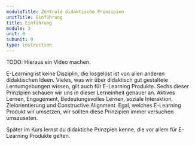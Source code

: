 ```yaml
---
moduleTitle: Zentrale didaktische Prinzipien
unitTitle: Einführung
title: Einführung
module: 3
unit: 0
subunit: 0
type: instruction
---
```


TODO: Hieraus ein Video machen. 

E-Learning ist keine Disziplin, die losgelöst ist von allen anderen didaktischen Ideen. Vieles, was wir über didaktisch gut gestaltete Lernumgebungen wissen, gilt auch für E-Learning Produkte. Sechs dieser Prinzipien schauen wir uns in dieser Lerneinheit genauer an. Aktives Lernen, Engagement, Bedeutungsvolles Lernen, soziale Interaktion, Zielorientierung und Constructive Alignment. Egal, welches E-Learning Produkt wir umsetzen, wir sollten diese Prinzipien immer versuchen umszuseten. 

Später im Kurs lernst du didaktiche Prinzpien kenne, die vor allem für E-Learning Produkte gelten. 
